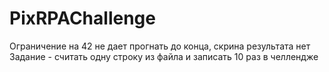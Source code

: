 # PixRPAChallenge

Ограничение на 42 не дает прогнать до конца, скрина результата нет
Задание - считать одну строку из файла и записать 10 раз в челлендже
